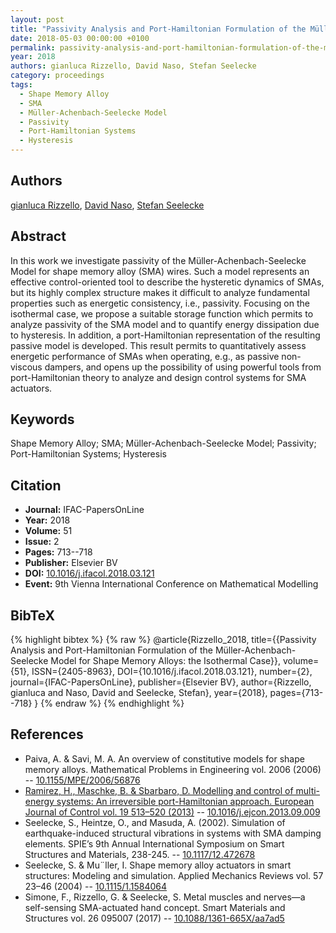 ```yaml
---
layout: post
title: "Passivity Analysis and Port-Hamiltonian Formulation of the Müller-Achenbach-Seelecke Model for Shape Memory Alloys: the Isothermal Case"
date: 2018-05-03 00:00:00 +0100
permalink: passivity-analysis-and-port-hamiltonian-formulation-of-the-muller-achenbach-seelecke-model-for-shape-memory-alloys-the-isothermal-case
year: 2018
authors: gianluca Rizzello, David Naso, Stefan Seelecke
category: proceedings
tags:
  - Shape Memory Alloy
  - SMA
  - Müller-Achenbach-Seelecke Model
  - Passivity
  - Port-Hamiltonian Systems
  - Hysteresis
---
```

 
## Authors
[gianluca Rizzello](authors/gianluca_rizzello), [David Naso](authors/david_naso), [Stefan Seelecke](authors/stefan_seelecke)
 
## Abstract
In this work we investigate passivity of the Müller-Achenbach-Seelecke Model for shape memory alloy (SMA) wires. Such a model represents an effective control-oriented tool to describe the hysteretic dynamics of SMAs, but its highly complex structure makes it difficult to analyze fundamental properties such as energetic consistency, i.e., passivity. Focusing on the isothermal case, we propose a suitable storage function which permits to analyze passivity of the SMA model and to quantify energy dissipation due to hysteresis. In addition, a port-Hamiltonian representation of the resulting passive model is developed. This result permits to quantitatively assess energetic performance of SMAs when operating, e.g., as passive non-viscous dampers, and opens up the possibility of using powerful tools from port-Hamiltonian theory to analyze and design control systems for SMA actuators.
 
## Keywords
Shape Memory Alloy; SMA; Müller-Achenbach-Seelecke Model; Passivity; Port-Hamiltonian Systems; Hysteresis
 
## Citation
- **Journal:** IFAC-PapersOnLine
- **Year:** 2018
- **Volume:** 51
- **Issue:** 2
- **Pages:** 713--718
- **Publisher:** Elsevier BV
- **DOI:** [10.1016/j.ifacol.2018.03.121](https://doi.org/10.1016/j.ifacol.2018.03.121)
- **Event:** 9th Vienna International Conference on Mathematical Modelling
 
## BibTeX
{% highlight bibtex %}
{% raw %}
@article{Rizzello_2018,
  title={{Passivity Analysis and Port-Hamiltonian Formulation of the Müller-Achenbach-Seelecke Model for Shape Memory Alloys: the Isothermal Case}},
  volume={51},
  ISSN={2405-8963},
  DOI={10.1016/j.ifacol.2018.03.121},
  number={2},
  journal={IFAC-PapersOnLine},
  publisher={Elsevier BV},
  author={Rizzello, gianluca and Naso, David and Seelecke, Stefan},
  year={2018},
  pages={713--718}
}
{% endraw %}
{% endhighlight %}
 
## References
- Paiva, A. & Savi, M. A. An overview of constitutive models for shape memory alloys. Mathematical Problems in Engineering vol. 2006 (2006) -- [10.1155/MPE/2006/56876](https://doi.org/10.1155/MPE/2006/56876)
- [Ramirez, H., Maschke, B. & Sbarbaro, D. Modelling and control of multi-energy systems: An irreversible port-Hamiltonian approach. European Journal of Control vol. 19 513–520 (2013)](modelling-and-control-of-multi-energy-systems-an-irreversible-port-hamiltonian-approach) -- [10.1016/j.ejcon.2013.09.009](https://doi.org/10.1016/j.ejcon.2013.09.009)
- Seelecke, S., Heintze, O., and Masuda, A. (2002). Simulation of earthquake-induced structural vibrations in systems with SMA damping elements. SPIE’s 9th Annual International Symposium on Smart Structures and Materials, 238-245. -- [10.1117/12.472678](https://doi.org/10.1117/12.472678)
- Seelecke, S. & Mu¨ller, I. Shape memory alloy actuators in smart structures: Modeling and simulation. Applied Mechanics Reviews vol. 57 23–46 (2004) -- [10.1115/1.1584064](https://doi.org/10.1115/1.1584064)
- Simone, F., Rizzello, G. & Seelecke, S. Metal muscles and nerves—a self-sensing SMA-actuated hand concept. Smart Materials and Structures vol. 26 095007 (2017) -- [10.1088/1361-665X/aa7ad5](https://doi.org/10.1088/1361-665X/aa7ad5)

